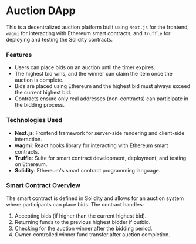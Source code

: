 # Auction DApp
This is a decentralized auction platform built using `Next.js` for the frontend, `wagmi` for interacting with Ethereum smart contracts, and `Truffle` for deploying and testing the Solidity contracts.

### Features
- Users can place bids on an auction until the timer expires.
- The highest bid wins, and the winner can claim the item once the auction is complete.
- Bids are placed using Ethereum and the highest bid must always exceed the current highest bid.
- Contracts ensure only real addresses (non-contracts) can participate in the bidding process.

### Technologies Used
- **Next.js**: Frontend framework for server-side rendering and client-side interaction.
- **wagmi**: React hooks library for interacting with Ethereum smart contracts.
- **Truffle**: Suite for smart contract development, deployment, and testing on Ethereum.
- **Solidity**: Ethereum's smart contract programming language.

### Smart Contract Overview
The smart contract is defined in Solidity and allows for an auction system where participants can place bids. The contract handles:

1. Accepting bids (if higher than the current highest bid).
2. Returning funds to the previous highest bidder if outbid.
3. Checking for the auction winner after the bidding period.
4. Owner-controlled winner fund transfer after auction completion.